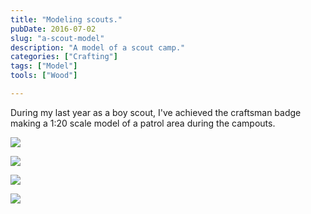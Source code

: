 ```yaml
---
title: "Modeling scouts."
pubDate: 2016-07-02
slug: "a-scout-model"
description: "A model of a scout camp."
categories: ["Crafting"]
tags: ["Model"]
tools: ["Wood"]

---
```

During my last year as a boy scout, I've achieved the craftsman badge making a 1:20 scale model of a patrol area during the campouts.


![](/uploads/model/model1.jpg)  

![](/uploads/model/model2.jpg)  

![](/uploads/model/model3.jpg)  

![](/uploads/model/model4.jpg)  




